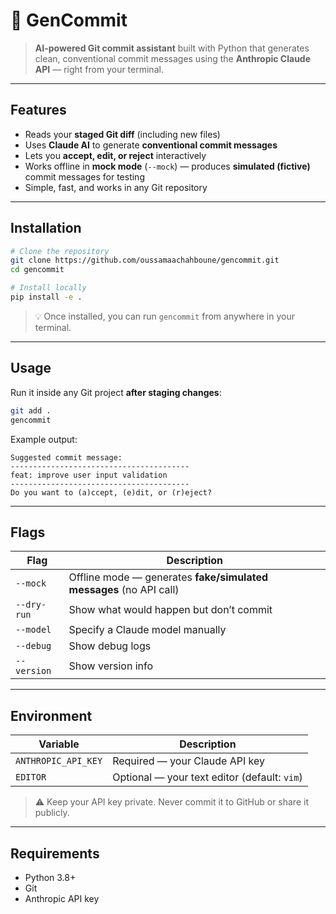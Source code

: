 # 🧠 GenCommit

> **AI-powered Git commit assistant** built with Python that generates clean, conventional commit messages using the **Anthropic Claude API** — right from your terminal.

---

## Features

- Reads your **staged Git diff** (including new files)  
- Uses **Claude AI** to generate **conventional commit messages**  
- Lets you **accept, edit, or reject** interactively  
- Works offline in **mock mode** (`--mock`) — produces **simulated (fictive)** commit messages for testing  
- Simple, fast, and works in any Git repository

---

## Installation

```bash
# Clone the repository
git clone https://github.com/oussamaachahboune/gencommit.git
cd gencommit

# Install locally
pip install -e .
```

> 💡 Once installed, you can run `gencommit` from anywhere in your terminal.

---

## Usage

Run it inside any Git project **after staging changes**:

```bash
git add .
gencommit
```

Example output:

```
Suggested commit message:
----------------------------------------
feat: improve user input validation
----------------------------------------
Do you want to (a)ccept, (e)dit, or (r)eject?
```

---

## Flags

| Flag        | Description                                                        |
| ----------- | ------------------------------------------------------------------ |
| `--mock`    | Offline mode — generates **fake/simulated messages** (no API call) |
| `--dry-run` | Show what would happen but don’t commit                            |
| `--model`   | Specify a Claude model manually                                    |
| `--debug`   | Show debug logs                                                    |
| `--version` | Show version info                                                  |

---

## Environment

| Variable            | Description                                  |
| ------------------- | -------------------------------------------- |
| `ANTHROPIC_API_KEY` | Required — your Claude API key               |
| `EDITOR`            | Optional — your text editor (default: `vim`) |

> ⚠️ Keep your API key private. Never commit it to GitHub or share it publicly.

---

## Requirements

- Python 3.8+
- Git
- Anthropic API key
